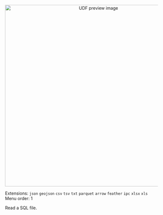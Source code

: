 <!--fused:pin=99-->
<!--fused:preview-->
<p align="center"><img src="https://fused-magic.s3.us-west-2.amazonaws.com/thumbnails/udf_cards/python_txt.png" width="600" alt="UDF preview image"></p>

<!--fused:filePreview-->
Extensions: `json` `geojson` `csv` `tsv` `txt` `parquet` `arrow` `feather` `ipc` `xlsx` `xls`
Menu order: 1

<!--fused:readme-->
Read a SQL file.
